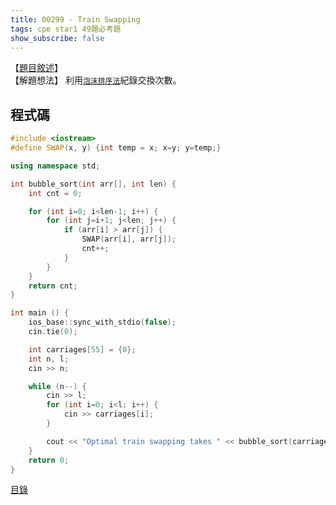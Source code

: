 ```yaml
---
title: 00299 - Train Swapping
tags: cpe star1 49題必考題
show_subscribe: false
---
```


<!--more-->

【[題目敘述]】  
【解題想法】 利用[`泡沫排序法`]紀錄交換次數。

程式碼
------
```c++
#include <iostream>
#define SWAP(x, y) {int temp = x; x=y; y=temp;}

using namespace std;

int bubble_sort(int arr[], int len) {
    int cnt = 0;

    for (int i=0; i<len-1; i++) {
        for (int j=i+1; j<len; j++) {
            if (arr[i] > arr[j]) {
                SWAP(arr[i], arr[j]);
                cnt++;
            }
        }
    }
    return cnt;
}

int main () {
    ios_base::sync_with_stdio(false);
    cin.tie(0);

    int carriages[55] = {0};
    int n, l; 
    cin >> n;

    while (n--) {
        cin >> l;
        for (int i=0; i<l; i++) {
            cin >> carriages[i];
        }

        cout << "Optimal train swapping takes " << bubble_sort(carriages, l) << " swaps.\n";
    }
    return 0;
}
```

[目錄](/2022/08/02/front-page.html)  


[題目敘述]:https://onlinejudge.org/index.php?option=com_onlinejudge&Itemid=8&page=show_problem&problem=235   


[`泡沫排序法`]:/2022/08/02/bubble-sort.html